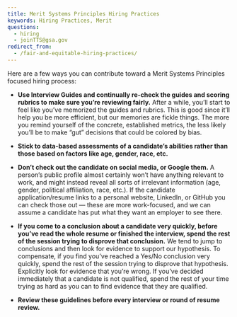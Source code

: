```yaml
---
title: Merit Systems Principles Hiring Practices
keywords: Hiring Practices, Merit 
questions:
  - hiring
  - joinTTS@gsa.gov
redirect_from:
  - /fair-and-equitable-hiring-practices/
---
```




Here are a few ways you can contribute toward a Merit Systems Principles focused hiring process:

- **Use Interview Guides and continually re-check the guides and scoring rubrics
  to make sure you’re reviewing fairly.** After a while, you’ll start to feel
  like you’ve memorized the guides and rubrics. This is good since it’ll help
  you be more efficient, but our memories are fickle things. The more you remind
  yourself of the concrete, established metrics, the less likely you’ll be to
  make “gut” decisions that could be colored by bias.

- **Stick to data-based assessments of a candidate’s abilities rather than those
  based on factors like age, gender, race, etc.**

- **Don’t check out the candidate on social media, or Google them.** A person’s
  public profile almost certainly won’t have anything relevant to work, and
  might instead reveal all sorts of irrelevant information (age, gender,
  political affiliation, race, etc.). If the candidate application/resume links
  to a personal website, LinkedIn, or GitHub you can check those out — these are
  more work-focused, and we can assume a candidate has put what they want an
  employer to see there.

- **If you come to a conclusion about a candidate very quickly, before you’ve
  read the whole resume or finished the interview, spend the rest of the session
  trying to disprove that conclusion.**  We tend to jump to conclusions and then
  look for evidence to support our hypothesis. To compensate, if you find you’ve
  reached a Yes/No conclusion very quickly, spend the rest of the session trying
  to disprove that hypothesis. Explicitly look for evidence that you’re wrong.
  If you’ve decided immediately that a candidate is not qualified, spend the
  rest of your time trying as hard as you can to find evidence that they are
  qualified.

- **Review these guidelines before every interview or round of resume review.**
